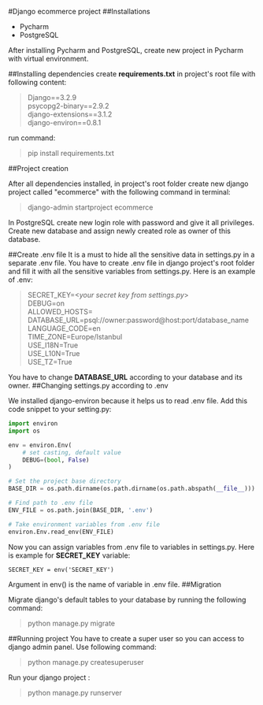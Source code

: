 #Django ecommerce project
##Installations
- Pycharm
- PostgreSQL

After installing Pycharm and PostgreSQL, create new project in Pycharm with virtual environment.

##Installing dependencies
create **requirements.txt** in project's root file with following content:
>Django==3.2.9 <br>
>psycopg2-binary==2.9.2 <br>
>django-extensions==3.1.2 <br>
>django-environ==0.8.1

run command:
>pip install requirements.txt

##Project creation


After all dependencies installed, in project's root folder create new django project called "ecommerce" with the following command in terminal:
> django-admin startproject ecommerce

In PostgreSQL create new login role with password and give it all privileges. 
Create new database and assign newly created role as owner of this database.

##Create .env file
It is a must to hide all the sensitive data in settings.py in a separate .env file. 
You have to create .env file in django project's root folder and fill it with all the sensitive variables from settings.py. Here is an example of .env:
>SECRET_KEY=<*your secret key from settings.py*> <br>
>DEBUG=on <br>
ALLOWED_HOSTS= <br>
DATABASE_URL=psql://owner:password@host:port/database_name <br>
LANGUAGE_CODE=en <br>
TIME_ZONE=Europe/Istanbul <br>
USE_I18N=True <br>
USE_L10N=True <br>
USE_TZ=True <br>

You have to change **DATABASE_URL** according to your database and its owner.
##Changing settings.py according to .env

We installed django-environ because it helps us to read .env file.
Add this code snippet to your setting.py:
```Python
import environ
import os

env = environ.Env(
    # set casting, default value
    DEBUG=(bool, False)
)

# Set the project base directory
BASE_DIR = os.path.dirname(os.path.dirname(os.path.abspath(__file__)))

# Find path to .env file
ENV_FILE = os.path.join(BASE_DIR, '.env')

# Take environment variables from .env file
environ.Env.read_env(ENV_FILE)
```
Now you can assign variables from .env file to variables in settings.py. Here is example for **SECRET_KEY** variable:
```
SECRET_KEY = env('SECRET_KEY')
```
Argument in env() is the name of variable in .env file.
##Migration

Migrate django's default tables to your database by running the following command:
>python manage.py migrate

##Running project
You have to create a super user so you can access to django admin panel. Use following command:
>python manage.py createsuperuser

Run your django project :
>python manage.py runserver

